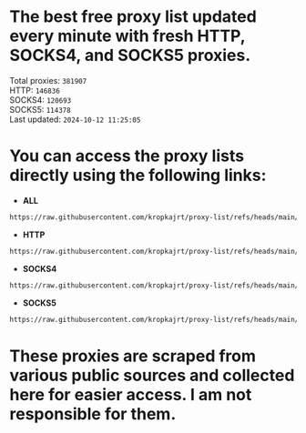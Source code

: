 # The best free proxy list updated every minute with fresh HTTP, SOCKS4, and SOCKS5 proxies.

Total proxies: `381907`  
HTTP: `146836`  
SOCKS4: `120693`  
SOCKS5: `114378`  
Last updated: `2024-10-12 11:25:05`  

# You can access the proxy lists directly using the following links:

- **ALL**

```bash
https://raw.githubusercontent.com/kropkajrt/proxy-list/refs/heads/main/all.txt
```

- **HTTP**

```bash
https://raw.githubusercontent.com/kropkajrt/proxy-list/refs/heads/main/http.txt
```

- **SOCKS4**

```bash
https://raw.githubusercontent.com/kropkajrt/proxy-list/refs/heads/main/socks4.txt
```

- **SOCKS5**

```bash
https://raw.githubusercontent.com/kropkajrt/proxy-list/refs/heads/main/socks5.txt
```

# These proxies are scraped from various public sources and collected here for easier access. I am not responsible for them.